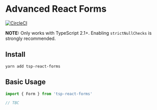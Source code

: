 # Advanced React Forms

[![CircleCI](https://circleci.com/gh/Threestup/react-forms.svg?style=svg)](https://circleci.com/gh/Threestup/react-forms)

**NOTE:** Only works with TypeScript 2.1+. Enabling `strictNullChecks` is strongly recommended.

## Install

```
yarn add tsp-react-forms
```

## Basic Usage

```typescript
import { Form } from 'tsp-react-forms'

// TBC
```
